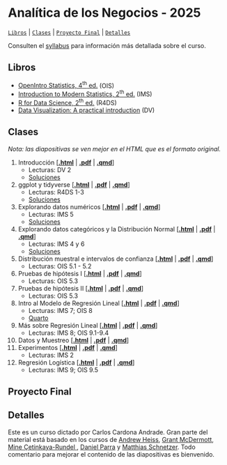 # Analítica de los Negocios - 2025

[`Libros`](#libros) | [`Clases`](#clases) | [`Proyecto Final`](#proyecto-final) | [`Detalles`](#detalles)   

Consulten el [syllabus](https://rawcdn.githack.com/ccardonaandrade/analitica_2025/6ccf6062a232749bfe8365895b5f3958bc2c0c64/syllabus/syllabus.pdf) para información más detallada sobre el curso.

## Libros 

- [OpenIntro Statistics, 4<sup>th</sup> ed.](https://www.openintro.org/book/os/) (OIS)
- [Introduction to Modern Statistics, 2<sup>th</sup> ed.](https://openintro-ims.netlify.app/) (IMS)
- [R for Data Science, 2<sup>th</sup> ed.](https://r4ds.hadley.nz/) (R4DS)
- [Data Visualization: A practical introduction](https://socviz.co/) (DV)

## Clases 

*Nota: las diapositivas se ven mejor en el HTML que es el formato original.*

1. Introducción \[[**.html**](https://rawcdn.githack.com/ccardonaandrade/analitica_2025/6ccf6062a232749bfe8365895b5f3958bc2c0c64/diapositivas/01_intro/index.html) | [**.pdf**](https://rawcdn.githack.com/ccardonaandrade/analitica_2025/6ccf6062a232749bfe8365895b5f3958bc2c0c64/diapositivas/01_intro/index.pdf) | [**.qmd**](https://rawcdn.githack.com/ccardonaandrade/analitica_2025/6ccf6062a232749bfe8365895b5f3958bc2c0c64/diapositivas/01_intro/index.qmd)\]
    - Lecturas: DV 2
    - [Soluciones](https://rawcdn.githack.com/ccardonaandrade/analitica_2025/db14214acaba503c69826b00c82e8092d524d70b/ejercicios/slides_sol/sol01/index.html)
2. ggplot y tidyverse \[[**.html**](https://rawcdn.githack.com/ccardonaandrade/analitica_2025/6ccf6062a232749bfe8365895b5f3958bc2c0c64/diapositivas/02_ggplot_tidy/index.html) | [**.pdf**](https://rawcdn.githack.com/ccardonaandrade/analitica_2025/6ccf6062a232749bfe8365895b5f3958bc2c0c64/diapositivas/02_ggplot_tidy/index.pdf) | [**.qmd**](https://rawcdn.githack.com/ccardonaandrade/analitica_2025/6ccf6062a232749bfe8365895b5f3958bc2c0c64/diapositivas/02_ggplot_tidy/index.qmd)\]
    - Lecturas: R4DS 1-3
    - [Soluciones](https://rawcdn.githack.com/ccardonaandrade/analitica_2025/5217e32de76abad7c65a087f7efb46e28c0c9d8b/ejercicios/slides_sol/sol02/index.html)
3. Explorando datos numéricos \[[**.html**](https://rawcdn.githack.com/ccardonaandrade/analitica_2025/3ee4a2330e49066e3b973f23d6cc6c9865045f12/diapositivas/03_numerical/index.html) | [**.pdf**](https://rawcdn.githack.com/ccardonaandrade/analitica_2025/3ee4a2330e49066e3b973f23d6cc6c9865045f12/diapositivas/03_numerical/index.pdf) | [**.qmd**](https://rawcdn.githack.com/ccardonaandrade/analitica_2025/3ee4a2330e49066e3b973f23d6cc6c9865045f12/diapositivas/03_numerical/index.qmd)\]
    - Lecturas: IMS 5
    - [Soluciones](https://rawcdn.githack.com/ccardonaandrade/analitica_2025/9584d69b8dee757b40e4191d0a8c5bd92f016d85/ejercicios/slides_sol/sol03/index.html)
4. Explorando datos categóricos y la Distribución Normal \[[**.html**](https://rawcdn.githack.com/ccardonaandrade/analitica_2025/70174b95d024c7dd9c9cf9dd6a0ee0f4d3aa161d/diapositivas/04_categorical/index.html) | [**.pdf**](https://rawcdn.githack.com/ccardonaandrade/analitica_2025/70174b95d024c7dd9c9cf9dd6a0ee0f4d3aa161d/diapositivas/04_categorical/index.pdf) | [**.qmd**](https://rawcdn.githack.com/ccardonaandrade/analitica_2025/70174b95d024c7dd9c9cf9dd6a0ee0f4d3aa161d/diapositivas/04_categorical/index.qmd)\]
    - Lecturas: IMS 4 y 6
    - [Soluciones](https://rawcdn.githack.com/ccardonaandrade/analitica_2025/71b0df1fc4a6bc3f5bfd4ea881e9129b8a19b37b/ejercicios/slides_sol/sol04/index.html)
5. Distribución muestral e intervalos de confianza \[[**.html**](https://rawcdn.githack.com/ccardonaandrade/analitica_2025/01f831f7ad84734c63e620a923eba032617f27b8/diapositivas/05_intconf/index.html) | [**.pdf**](https://rawcdn.githack.com/ccardonaandrade/analitica_2025/01f831f7ad84734c63e620a923eba032617f27b8/diapositivas/05_intconf/index.pdf) | [**.qmd**](https://rawcdn.githack.com/ccardonaandrade/analitica_2025/01f831f7ad84734c63e620a923eba032617f27b8/diapositivas/05_intconf/index.qmd)\]
    - Lecturas: OIS 5.1 - 5.2
6. Pruebas de hipótesis I \[[**.html**](https://rawcdn.githack.com/ccardonaandrade/analitica_2025/bc066a5ae91f79933db4b1ea52550f709940b4bd/diapositivas/06_hipotesis/index.html) | [**.pdf**](https://rawcdn.githack.com/ccardonaandrade/analitica_2025/bc066a5ae91f79933db4b1ea52550f709940b4bd/diapositivas/06_hipotesis/index.pdf) | [**.qmd**](https://rawcdn.githack.com/ccardonaandrade/analitica_2025/bc066a5ae91f79933db4b1ea52550f709940b4bd/diapositivas/06_hipotesis/index.qmd)\]
    - Lecturas: OIS 5.3
7. Pruebas de hipótesis II \[[**.html**](https://rawcdn.githack.com/ccardonaandrade/analitica_2025/1eff702aef63f78e9802d5c1f3b8b8ad7cacbcad/diapositivas/07_hipotesis_ii/index.html) | [**.pdf**](https://rawcdn.githack.com/ccardonaandrade/analitica_2025/1eff702aef63f78e9802d5c1f3b8b8ad7cacbcad/diapositivas/07_hipotesis_ii/index.pdf) | [**.qmd**](https://rawcdn.githack.com/ccardonaandrade/analitica_2025/1eff702aef63f78e9802d5c1f3b8b8ad7cacbcad/diapositivas/07_hipotesis_ii/index.qmd)\]
    - Lecturas: OIS 5.3
8. Intro al Modelo de Regresión Lineal \[[**.html**](https://rawcdn.githack.com/ccardonaandrade/analitica_2025/71da8799e234524d8d36a43a75fc858c1869f91d/diapositivas/08_reg_lin/index.html) | [**.pdf**](https://rawcdn.githack.com/ccardonaandrade/analitica_2025/71da8799e234524d8d36a43a75fc858c1869f91d/diapositivas/08_reg_lin/index.pdf) | [**.qmd**](https://rawcdn.githack.com/ccardonaandrade/analitica_2025/71da8799e234524d8d36a43a75fc858c1869f91d/diapositivas/08_reg_lin/index.qmd)\]
    - Lecturas: IMS 7; OIS 8
    - [Quarto](https://rawcdn.githack.com/ccardonaandrade/analitica_2025/71da8799e234524d8d36a43a75fc858c1869f91d/diapositivas/09_quarto/index.html)
9. Más sobre Regresión Lineal \[[**.html**](https://rawcdn.githack.com/ccardonaandrade/analitica_2025/315e5e122812b73eba34102e827a154e0a16d880/diapositivas/10_reg_lin_II/index.html) | [**.pdf**](https://rawcdn.githack.com/ccardonaandrade/analitica_2025/315e5e122812b73eba34102e827a154e0a16d880/diapositivas/10_reg_lin_II/index.pdf) | [**.qmd**](https://rawcdn.githack.com/ccardonaandrade/analitica_2025/315e5e122812b73eba34102e827a154e0a16d880/diapositivas/10_reg_lin_II/index.qmd)\]
    - Lecturas: IMS 8; OIS 9.1-9.4
10. Datos y Muestreo \[[**.html**](https://rawcdn.githack.com/ccardonaandrade/analitica_2025/01c0ace0b2b731b69635526ede3a11b7c83bef47/diapositivas/11_sampling/index.html) | [**.pdf**](https://rawcdn.githack.com/ccardonaandrade/analitica_2025/01c0ace0b2b731b69635526ede3a11b7c83bef47/diapositivas/11_sampling/index.pdf) | [**.qmd**](https://rawcdn.githack.com/ccardonaandrade/analitica_2025/01c0ace0b2b731b69635526ede3a11b7c83bef47/diapositivas/11_sampling/index.qmd)\]
11. Experimentos \[[**.html**](https://rawcdn.githack.com/ccardonaandrade/analitica_2025/a515cac119b1d89b58ea61f2332d60de4ef9dc76/diapositivas/12_experiments/index.html) | [**.pdf**](https://rawcdn.githack.com/ccardonaandrade/analitica_2025/a515cac119b1d89b58ea61f2332d60de4ef9dc76/diapositivas/12_experiments/index.pdf) | [**.qmd**](https://rawcdn.githack.com/ccardonaandrade/analitica_2025/a515cac119b1d89b58ea61f2332d60de4ef9dc76/diapositivas/12_experiments/index.qmd)\]
    - Lecturas: IMS 2
12. Regresión Logística \[[**.html**](https://rawcdn.githack.com/ccardonaandrade/analitica_2025/8bc80fd0e98076c5301f52f0dec16b4da7903e81/diapositivas/13_logit/index.html) | [**.pdf**](https://rawcdn.githack.com/ccardonaandrade/analitica_2025/8bc80fd0e98076c5301f52f0dec16b4da7903e81/diapositivas/13_logit/index.pdf) | [**.qmd**](https://rawcdn.githack.com/ccardonaandrade/analitica_2025/8bc80fd0e98076c5301f52f0dec16b4da7903e81/diapositivas/13_logit/index.qmd)\]
    - Lecturas: IMS 9; OIS 9.5

## Proyecto Final 

## Detalles 
Este es un curso dictado por Carlos Cardona Andrade. Gran parte del material está basado en los cursos de [Andrew Heiss](https://evalsp24.classes.andrewheiss.com/), [Grant McDermott](https://github.com/uo-ec607/lectures), [Mine Çetinkaya-Rundel ](https://sta101-f23.github.io/), [Daniel Parra](https://danielfparra.github.io/) y [Matthias Schnetzer](https://mschnetzer.github.io/econpol24/). Todo comentario para mejorar el contenido de las diapositivas es bienvenido.
